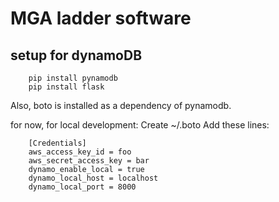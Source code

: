# MGA ladder software

## setup for dynamoDB

```
    pip install pynamodb
    pip install flask
```

Also, boto is installed as a dependency of pynamodb.

for now, for local development:
Create ~/.boto
Add these lines:

```
    [Credentials]
    aws_access_key_id = foo
    aws_secret_access_key = bar
    dynamo_enable_local = true
    dynamo_local_host = localhost
    dynamo_local_port = 8000
```
